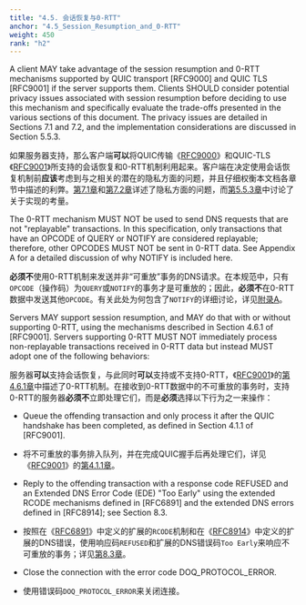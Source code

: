 ```yaml
---
title: "4.5. 会话恢复与0-RTT"
anchor: "4.5_Session_Resumption_and_0-RTT"
weight: 450
rank: "h2"
---
```


A client MAY take advantage of the session resumption and 0-RTT mechanisms supported by QUIC transport [RFC9000] and QUIC TLS [RFC9001] if the server supports them. Clients SHOULD consider potential privacy issues associated with session resumption before deciding to use this mechanism and specifically evaluate the trade-offs presented in the various sections of this document. The privacy issues are detailed in Sections 7.1 and 7.2, and the implementation considerations are discussed in Section 5.5.3.

如果服务器支持，那么客户端**可以**将QUIC传输《[RFC9000]()》和QUIC-TLS《[RFC9001]()》所支持的会话恢复和0-RTT机制利用起来。客户端在决定使用会话恢复机制前**应该**考虑到与之相关的潜在的隐私方面的问题，并且仔细权衡本文档各章节中描述的利弊。[第7.1章]()和[第7.2章]()详述了隐私方面的问题，而[第5.5.3章]()中讨论了关于实现的考量。

The 0-RTT mechanism MUST NOT be used to send DNS requests that are not "replayable" transactions. In this specification, only transactions that have an OPCODE of QUERY or NOTIFY are considered replayable; therefore, other OPCODES MUST NOT be sent in 0-RTT data. See Appendix A for a detailed discussion of why NOTIFY is included here.

**必须不**使用0-RTT机制来发送并非“可重放”事务的DNS请求。在本规范中，只有`OPCODE`（操作码）为`QUERY`或`NOTIFY`的事务才是可重放的；因此，**必须不**在0-RTT数据中发送其他`OPCODE`。有关此处为何包含了`NOTIFY`的详细讨论，详见[附录A]()。

Servers MAY support session resumption, and MAY do that with or without supporting 0-RTT, using the mechanisms described in Section 4.6.1 of [RFC9001]. Servers supporting 0-RTT MUST NOT immediately process non-replayable transactions received in 0-RTT data but instead MUST adopt one of the following behaviors:

服务器**可以**支持会话恢复，与此同时**可以**支持或不支持0-RTT，《[RFC9001]()》的[第4.6.1章]()中描述了0-RTT机制。在接收到0-RTT数据中的不可重放的事务时，支持0-RTT的服务器**必须不**立即处理它们，而是**必须**选择以下行为之一来操作：

* Queue the offending transaction and only process it after the QUIC handshake has been completed, as defined in Section 4.1.1 of [RFC9001].

* 将不可重放的事务排入队列，并在完成QUIC握手后再处理它们，详见《[RFC9001]()》的[第4.1.1章]()。

* Reply to the offending transaction with a response code REFUSED and an Extended DNS Error Code (EDE) "Too Early" using the extended RCODE mechanisms defined in [RFC6891] and the extended DNS errors defined in [RFC8914]; see Section 8.3.

* 按照在《[RFC6891]()》中定义的扩展的`RCODE`机制和在《[RFC8914]()》中定义的扩展的DNS错误，使用响应码`REFUSED`和扩展的DNS错误码`Too Early`来响应不可重放的事务；详见[第8.3章]()。

* Close the connection with the error code DOQ_PROTOCOL_ERROR.

* 使用错误码`DOQ_PROTOCOL_ERROR`来关闭连接。
